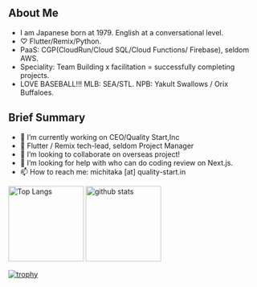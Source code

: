 ## About Me
- I am Japanese born at 1979. English at a conversational level.
- ♡ Flutter/Remix/Python.
- PaaS: CGP(CloudRun/Cloud SQL/Cloud Functions/ Firebase), seldom AWS.
- Speciality: Team Building x facilitation = successfully completing projects.
- LOVE BASEBALL!!! MLB: SEA/STL. NPB: Yakult Swallows / Orix Buffaloes.

## Brief Summary
- 🔭 I’m currently working on CEO/Quality Start,Inc 
- 🌱 Flutter / Remix tech-lead, seldom Project Manager
- 👯 I’m looking to collaborate on overseas project!
- 🤔 I’m looking for help with who can do coding review on Next.js.
- 📫 How to reach me: michitaka [at] quality-start.in

<p align="left"> 
  <img alt="Top Langs" height="150px" src="https://github-readme-stats.vercel.app/api/top-langs/?username=gothedistance&layout=compact&count_private=true&show_icons=true&theme=onedark" />
  <img alt="github stats" height="150px" src="https://github-readme-stats.vercel.app/api?username=gothedistance&count_private=true&show_icons=true&show_icons=true&theme=onedark" />
</p>

[![trophy](https://github-profile-trophy.vercel.app/?username=gothedistance&theme=onedark&column=7)](https://github.com/ryo-ma/github-profile-trophy)
